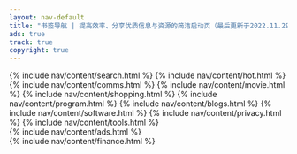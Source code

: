 ```yaml
---
layout: nav-default
title: "书签导航 | 提高效率、分享优质信息与资源的简洁启动页（最后更新于2022.11.29）"
ads: true
track: true
copyright: true
---
```



<div class="nav-item">
    <div class="nav-ad-content">
        <div class="nav-content">
            {% include nav/content/search.html %}
            {% include nav/content/hot.html %}
            {% include nav/content/comms.html %}
            {% include nav/content/movie.html %}
            {% include nav/content/shopping.html %}
            {% include nav/content/program.html %}
            {% include nav/content/blogs.html %}
            {% include nav/content/software.html %}
            {% include nav/content/privacy.html %}
            {% include nav/content/tools.html %}
        </div>
    </div>
    <div class="nav-ads">
        {% include nav/content/ads.html %}
    </div>
</div>
{% include nav/content/finance.html %}
